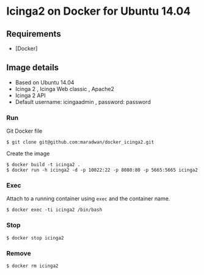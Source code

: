 # Icinga2 on Docker for Ubuntu 14.04 


## Requirements

* [Docker]


## Image details

* Based on Ubuntu 14.04
* Icinga 2 , Icinga Web classic , Apache2
* Icinga 2 API
* Default username: icingaadmin , password: password

### Run

Git Docker file

    $ git clone git@github.com:maradwan/docker_icinga2.git

Create the image

    $ docker build -t icinga2 .
    $ docker run -h icinga2 -d -p 10022:22 -p 8080:80 -p 5665:5665 icinga2

### Exec

Attach to a running container using `exec` and the container name.

    $ docker exec -ti icinga2 /bin/bash

### Stop

    $ docker stop icinga2

### Remove

    $ docker rm icinga2


